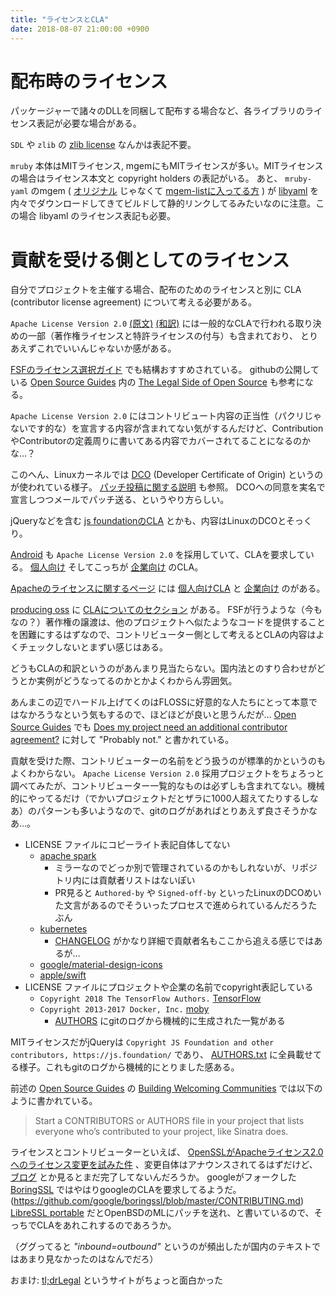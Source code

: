 ```yaml
---
title: "ライセンスとCLA"
date: 2018-08-07 21:00:00 +0900
---
```


# 配布時のライセンス

パッケージャーで諸々のDLLを同梱して配布する場合など、各ライブラリのライセンス表記が必要な場合がある。

`SDL` や `zlib` の [zlib license](https://www.zlib.net/zlib_license.html) なんかは表記不要。

`mruby` 本体はMITライセンス, mgemにもMITライセンスが多い。MITライセンスの場合はライセンス本文と copyright holders の表記がいる。
あと、 `mruby-yaml` のmgem ( [オリジナル](https://github.com/AndrewBelt/mruby-yaml) じゃなくて [mgem-listに入ってる方](https://github.com/hone/mruby-yaml) ) が [libyaml](https://github.com/yaml/libyaml) を内々でダウンロードしてきてビルドして静的リンクしてるみたいなのに注意。この場合 libyaml のライセンス表記も必要。

# 貢献を受ける側としてのライセンス

自分でプロジェクトを主催する場合、配布のためのライセンスと別に CLA (contributor license agreement) について考える必要がある。

`Apache License Version 2.0` [(原文)](http://www.apache.org/licenses/LICENSE-2.0.txt) [(和訳)](https://ja.osdn.net/projects/opensource/wiki/licenses%2FApache_License_2.0)
には一般的なCLAで行われる取り決めの一部（著作権ライセンスと特許ライセンスの付与）も含まれており、
とりあえずこれでいいんじゃないか感がある。

[FSFのライセンス選択ガイド](https://www.gnu.org/licenses/license-recommendations.html) でも結構おすすめされている。
githubの公開している [Open Source Guides](https://opensource.guide) 内の [The Legal Side of Open Source](https://opensource.guide/legal/) も参考になる。

`Apache License Version 2.0` にはコントリビュート内容の正当性（パクリじゃないです的な）を宣言する内容が含まれてない気がするんだけど、ContributionやContributorの定義周りに書いてある内容でカバーされてることになるのかな…？

このへん、Linuxカーネルでは [DCO](https://developercertificate.org) (Developer Certificate of Origin) というのが使われている様子。
[パッチ投稿に関する説明](https://www.kernel.org/doc/Documentation/translations/ja_JP/SubmittingPatches) も参照。
DCOへの同意を実名で宣言しつつメールでパッチ送る、というやり方らしい。

jQueryなどを含む [js foundationのCLA](https://js.foundation/CLA) とかも、内容はLinuxのDCOとそっくり。

[Android](https://source.android.com/setup/start/licenses) も `Apache License Version 2.0` を採用していて、CLAを要求している。
[個人向け](https://cla.developers.google.com/about/google-individual) そしてこっちが
[企業向け](https://cla.developers.google.com/about/google-corporate) のCLA。

[Apacheのライセンスに関するページ](https://www.apache.org/licenses/) には [個人向けCLA](http://apache.org/licenses/icla.pdf) と [企業向け](https://www.apache.org/licenses/cla-corporate.pdf) のがある。


[producing oss](https://producingoss.com) に [CLAについてのセクション](https://producingoss.com/ja/copyright-assignment.html) がある。
FSFが行うような（今もなの？）著作権の譲渡は、他のプロジェクトへ似たようなコードを提供することを困難にするはずなので、コントリビューター側として考えるとCLAの内容はよくチェックしないとまずい感じはある。

どうもCLAの和訳というのがあんまり見当たらない。国内法とのすり合わせがどうとか実例がどうなってるのかとかよくわからん雰囲気。

あんまこの辺でハードル上げてくのはFLOSSに好意的な人たちにとって本意ではなかろうなという気もするので、ほどほどが良いと思うんだが…
[Open Source Guides](https://opensource.guide) でも [Does my project need an additional contributor agreement?](https://opensource.guide/legal/#does-my-project-need-an-additional-contributor-agreement) に対して "Probably not." と書かれている。

貢献を受けた際、コントリビューターの名前をどう扱うのが標準的かというのもよくわからない。
`Apache License Version 2.0` 採用プロジェクトをちょろっと調べてみたが、コントリビューター一覧的なものは必ずしも含まれてない。機械的にやってるだけ（でかいプロジェクトだとザラに1000人超えてたりするしなあ）のパターンも多いようなので、gitのログがあればとりあえず良さそうかなあ…。

- LICENSE ファイルにコピーライト表記自体してない
  - [apache spark](https://github.com/apache/spark/blob/master/LICENSE)
    - ミラーなのでどっか別で管理されているのかもしれないが、リポジトリ内には貢献者リストはないぽい
    - PR見ると `Authored-by` や `Signed-off-by` といったLinuxのDCOめいた文言があるのでそういったプロセスで進められているんだろうたぶん
  - [kubernetes](https://github.com/kubernetes/kubernetes/blob/master/LICENSE)
    - [CHANGELOG](https://github.com/kubernetes/kubernetes/blob/master/CHANGELOG-1.2.md) がかなり詳細で貢献者名もここから追える感じではあるが…
  - [google/material-design-icons](https://github.com/google/material-design-icons/blob/master/LICENSE)
  - [apple/swift](https://github.com/apple/swift/blob/master/LICENSE.txt)
- LICENSE ファイルにプロジェクトや企業の名前でcopyright表記している
  - `Copyright 2018 The TensorFlow Authors.` [TensorFlow](https://github.com/tensorflow/tensorflow/blob/master/LICENSE)
  - `Copyright 2013-2017 Docker, Inc.` [moby](https://github.com/moby/moby/blob/master/LICENSE)
    - [AUTHORS](https://github.com/moby/moby/blob/master/AUTHORS) にgitのログから機械的に生成された一覧がある

MITライセンスだがjQueryは `Copyright JS Foundation and other contributors, https://js.foundation/` であり、
[AUTHORS.txt](https://github.com/jquery/jquery/blob/master/AUTHORS.txt) に全員載せてる様子。これもgitのログから機械的にとりました感ある。

前述の [Open Source Guides](https://opensource.guide) の [Building Welcoming Communities](https://opensource.guide/building-community/#share-ownership-of-your-project) では以下のように書かれている。

> Start a CONTRIBUTORS or AUTHORS file in your project that lists everyone who’s contributed to your project, like Sinatra does.


ライセンスとコントリビューターといえば、 [OpenSSLがApacheライセンス2.0へのライセンス変更を試みた件](https://license.openssl.org) 、変更自体はアナウンスされてるはずだけど、
[ブログ](https://www.openssl.org/blog/blog/categories/license/) とか見るとまだ完了してないんだろうか。
googleがフォークした [BoringSSL](https://github.com/google/boringssl) ではやはりgoogleのCLAを要求してるようだ。 (https://github.com/google/boringssl/blob/master/CONTRIBUTING.md)
[LibreSSL portable](https://github.com/libressl-portable/portable) だとOpenBSDのMLにパッチを送れ、と書いているので、そっちでCLAをあれこれするのであろうか。

（ググってると *"inbound=outbound"* というのが頻出したが国内のテキストではあまり見なかったのはなんでだろ）

おまけ: [tl;drLegal](https://tldrlegal.com) というサイトがちょっと面白かった
